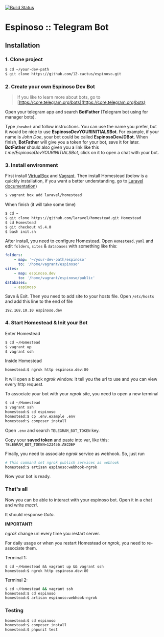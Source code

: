[![Build Status](https://travis-ci.org/12-cactus/espinoso.svg?branch=master)](https://travis-ci.org/12-cactus/espinoso)

# Espinoso :: Telegram Bot

## Installation

### 1. Clone project

```bash
$ cd ~/your-dev-path
$ git clone https://github.com/12-cactus/espinoso.git
```

### 2. Create your own Espinoso Dev Bot

> If you like to learn more about bots, go to [https://core.telegram.org/bots](https://core.telegram.org/bots)

Open your telegram app and search **BotFather** (Telegram bot using for manager bots).

Type `/newbot` and follow instructions. You can use the name you prefer, but
it would be nice to use **EspinosoDevYOURINITIALSBot**.
For example, if your name is _John Doe_, your bot could be called **EspinosoDevJDBot**.
When finish, **BotFather** will give you a token for your bot, save it for later.
**BotFather** should also given you a link like this _t.me/EspinosoDevYOURINITIALSBot_, click on it
to open a chat with your bot.

### 3. Install environment

First install [VirtualBox](https://www.virtualbox.org/wiki/Downloads)
and [Vagrant](https://www.vagrantup.com/downloads.html).
Then install Homestead (below is a quickly installation, if you want
a better understanding, go to [Laravel documentation](https://laravel.com/docs/5.4/homestead#installation-and-setup))

```bash
$ vagrant box add laravel/homestead
```

When finish (it will take some time)

```bash
$ cd ~
$ git clone https://github.com/laravel/homestead.git Homestead
$ cd Homestead
$ git checkout v5.4.0
$ bash init.sh
```

After install, you need to configure Homestead. Open `Homestead.yaml`
and edit `folders`, `sites` & `databases` with something like this:

```yaml
folders:
    - map: '~/your-dev-path/espinoso'
      to: '/home/vagrant/espinoso'
sites:
    - map: espinoso.dev
      to: '/home/vagrant/espinoso/public'
databases:
    - espinoso
```

Save & Exit. Then you need to add site to your hosts file.
Open `/etc/hosts` and add this line to the end of file

```
192.168.10.10 espinoso.dev
```

### 4. Start Homestead & Init your Bot

Enter Homestead

```bash
$ cd ~/Homestead
$ vagrant up
$ vagrant ssh
```

Inside Homestead

```bash
homestead:$ ngrok http espinoso.dev:80
```

It will open a black _ngrok_ window. It tell you the url to use and you can view every http request.

To associate your bot with your _ngrok_ site, you need to open a new terminal

```bash
$ cd ~/Homestead
$ vagrant ssh
homestead:$ cd espinoso
homestead:$ cp .env.example .env
homestead:$ composer install
```

Open `.env` and search `TELEGRAM_BOT_TOKEN` key.

Copy your **saved token** and paste into var, like this: `TELEGRAM_BOT_TOKEN=123456:ABCDEF`

Finally, you need to associate _ngrok_ service as webhook. So, just run

```bash
# This command set ngrok publish services as webhook
homestead:$ artisan espinoso:webhook-ngrok
```

Now your bot is ready.

### That's all

Now you can be able to interact with your espinoso bot. Open it in a chat and write _macri_.

It should response _Gato_.

**IMPORTANT!**

_ngrok_ change url every time you restart server.

For daily usage or when you restart Homestead or _ngrok_, you need to re-associate them.

Terminal 1:

```
$ cd ~/Homestead && vagrant up && vagrant ssh
homestead:$ ngrok http espinoso.dev:80
```

Terminal 2:

```bash
$ cd ~/Homestead && vagrant ssh
homestead:$ cd espinoso
homestead:$ artisan espinoso:webhook-ngrok
```

### Testing

```bash
homestead:$ cd espinoso
homestead:$ composer install
homestead:$ phpunit test
```